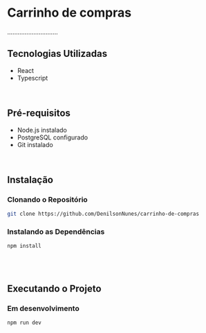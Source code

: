 # Carrinho de compras

.............................

## Tecnologias Utilizadas

- React
- Typescript

<br/>

## Pré-requisitos

- Node.js instalado
- PostgreSQL configurado
- Git instalado
  
<br/>

## Instalação

### Clonando o Repositório

```bash
git clone https://github.com/DenilsonNunes/carrinho-de-compras
```
### Instalando as Dependências

```bash
npm install
```

<br/>

<br/>

## Executando o Projeto

### Em desenvolvimento

```bash
npm run dev
```

